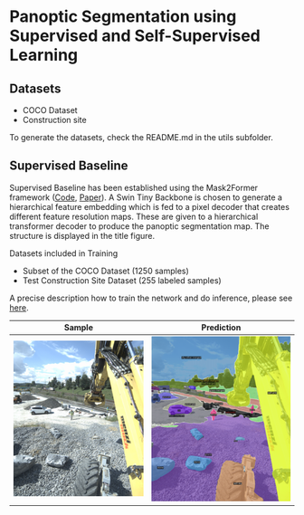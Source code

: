 # Panoptic Segmentation using Supervised and Self-Supervised Learning

## Datasets

- COCO Dataset
- Construction site

To generate the datasets, check the README.md in the utils subfolder.

##

## Supervised Baseline 

Supervised Baseline has been established using the Mask2Former framework ([Code](https://github.com/facebookresearch/Mask2Former), [Paper](https://arxiv.org/abs/2112.01527)). 
A Swin Tiny Backbone is chosen to generate a hierarchical feature embedding which is fed to a pixel decoder that creates different feature resolution maps. 
These are given to a hierarchical transformer decoder to produce the panoptic segmentation map. 
The structure is displayed in the title figure.

Datasets included in Training
- Subset of the COCO Dataset (1250 samples)
- Test Construction Site Dataset (255 labeled samples)

A precise description how to train the network and do inference, please see [here](self_sup_seg/m2f_deploy/README.md).

Sample             |  Prediction
:-------------------------:|:-------------------------:
![Sample](docs/images/standard_image.png)  |  ![Prediction](docs/images/standard_labeled.png)

